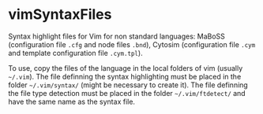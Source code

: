 # vimSyntaxFiles
Syntax highlight files for Vim for non standard languages: MaBoSS (configuration file `.cfg` and node files `.bnd`), Cytosim (configuration file `.cym` and template configuration file `.cym.tpl`).

To use, copy the files of the language in the local folders of vim (usually `~/.vim`). The file definning the syntax highlighting must be placed in the folder `~/.vim/syntax/` (might be necessary to create it). The file definning the file type detection must be  placed in the folder `~/.vim/ftdetect/` and have the same name as the syntax file. 
